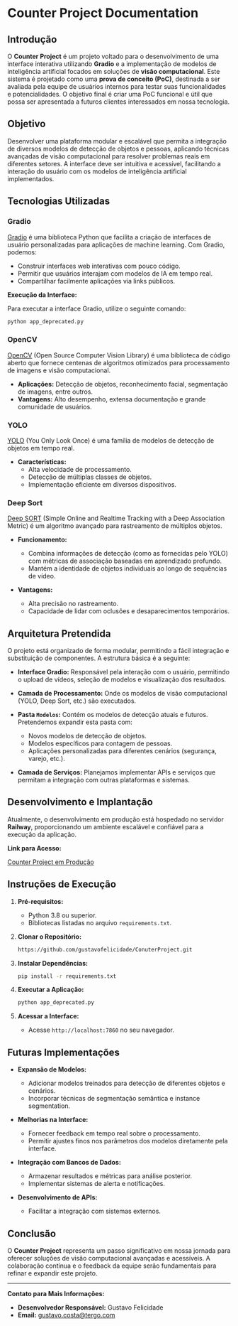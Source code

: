 # Counter Project Documentation

## Introdução

O **Counter Project** é um projeto voltado para o desenvolvimento de uma interface interativa utilizando **Gradio** e a implementação de modelos de inteligência artificial focados em soluções de **visão computacional**. Este sistema é projetado como uma **prova de conceito (PoC)**, destinada a ser avaliada pela equipe de usuários internos para testar suas funcionalidades e potencialidades. O objetivo final é criar uma PoC funcional e útil que possa ser apresentada a futuros clientes interessados em nossa tecnologia.

## Objetivo

Desenvolver uma plataforma modular e escalável que permita a integração de diversos modelos de detecção de objetos e pessoas, aplicando técnicas avançadas de visão computacional para resolver problemas reais em diferentes setores. A interface deve ser intuitiva e acessível, facilitando a interação do usuário com os modelos de inteligência artificial implementados.

## Tecnologias Utilizadas

### Gradio

[Gradio](https://gradio.app/) é uma biblioteca Python que facilita a criação de interfaces de usuário personalizadas para aplicações de machine learning. Com Gradio, podemos:

- Construir interfaces web interativas com pouco código.
- Permitir que usuários interajam com modelos de IA em tempo real.
- Compartilhar facilmente aplicações via links públicos.

**Execução da Interface:**

Para executar a interface Gradio, utilize o seguinte comando:

```bash
python app_deprecated.py
```

### OpenCV

[OpenCV](https://opencv.org/) (Open Source Computer Vision Library) é uma biblioteca de código aberto que fornece centenas de algoritmos otimizados para processamento de imagens e visão computacional.

- **Aplicações:** Detecção de objetos, reconhecimento facial, segmentação de imagens, entre outros.
- **Vantagens:** Alto desempenho, extensa documentação e grande comunidade de usuários.

### YOLO

[YOLO](https://pjreddie.com/darknet/yolo/) (You Only Look Once) é uma família de modelos de detecção de objetos em tempo real.

- **Características:**
  - Alta velocidade de processamento.
  - Detecção de múltiplas classes de objetos.
  - Implementação eficiente em diversos dispositivos.

### Deep Sort

[Deep SORT](https://arxiv.org/abs/1703.07402) (Simple Online and Realtime Tracking with a Deep Association Metric) é um algoritmo avançado para rastreamento de múltiplos objetos.

- **Funcionamento:**
  - Combina informações de detecção (como as fornecidas pelo YOLO) com métricas de associação baseadas em aprendizado profundo.
  - Mantém a identidade de objetos individuais ao longo de sequências de vídeo.

- **Vantagens:**
  - Alta precisão no rastreamento.
  - Capacidade de lidar com oclusões e desaparecimentos temporários.

## Arquitetura Pretendida

O projeto está organizado de forma modular, permitindo a fácil integração e substituição de componentes. A estrutura básica é a seguinte:

- **Interface Gradio:** Responsável pela interação com o usuário, permitindo o upload de vídeos, seleção de modelos e visualização dos resultados.
- **Camada de Processamento:** Onde os modelos de visão computacional (YOLO, Deep Sort, etc.) são executados.
- **Pasta `Modelos`:** Contém os modelos de detecção atuais e futuros. Pretendemos expandir esta pasta com:

  - Novos modelos de detecção de objetos.
  - Modelos específicos para contagem de pessoas.
  - Aplicações personalizadas para diferentes cenários (segurança, varejo, etc.).

- **Camada de Serviços:** Planejamos implementar APIs e serviços que permitam a integração com outras plataformas e sistemas.

## Desenvolvimento e Implantação

Atualmente, o desenvolvimento em produção está hospedado no servidor **Railway**, proporcionando um ambiente escalável e confiável para a execução da aplicação.

**Link para Acesso:**

[Counter Project em Produção](https://counterproject-production.up.railway.app/)

## Instruções de Execução

1. **Pré-requisitos:**

   - Python 3.8 ou superior.
   - Bibliotecas listadas no arquivo `requirements.txt`.

2. **Clonar o Repositório:**

   ```bash
   https://github.com/gustavofelicidade/ConuterProject.git
   ```

3. **Instalar Dependências:**

   ```bash
   pip install -r requirements.txt
   ```

4. **Executar a Aplicação:**

   ```bash
   python app_deprecated.py
   ```

5. **Acessar a Interface:**

   - Acesse `http://localhost:7860` no seu navegador.

## Futuras Implementações

- **Expansão de Modelos:**
  - Adicionar modelos treinados para detecção de diferentes objetos e cenários.
  - Incorporar técnicas de segmentação semântica e instance segmentation.

- **Melhorias na Interface:**
  - Fornecer feedback em tempo real sobre o processamento.
  - Permitir ajustes finos nos parâmetros dos modelos diretamente pela interface.

- **Integração com Bancos de Dados:**
  - Armazenar resultados e métricas para análise posterior.
  - Implementar sistemas de alerta e notificações.

- **Desenvolvimento de APIs:**
  - Facilitar a integração com sistemas externos.

## Conclusão

O **Counter Project** representa um passo significativo em nossa jornada para oferecer soluções de visão computacional avançadas e acessíveis. A colaboração contínua e o feedback da equipe serão fundamentais para refinar e expandir este projeto.

---

**Contato para Mais Informações:**

- **Desenvolvedor Responsável:** Gustavo Felicidade
- **Email:** gustavo.costa@tergo.com
